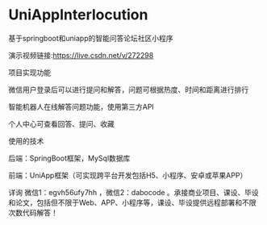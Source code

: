 # UniAppInterlocution
基于springboot和uniapp的智能问答论坛社区小程序

演示视频链接:https://live.csdn.net/v/272298

项目实现功能

微信用户登录后可以进行提问和解答，问题可根据热度、时间和距离进行排行

智能机器人在线解答问题功能，使用第三方API

个人中心可查看回答、提问、收藏

使用的技术

后端：SpringBoot框架，MySql数据库

前端：UniApp框架（可实现跨平台开发包括H5、小程序、安卓或苹果APP）

详询 微信1：egvh56ufy7hh ，微信2：dabocode 。承接商业项目、课设、毕设和论文，包括但不限于Web、APP、小程序等，课设、毕设提供远程部署和不限次数代码解答！
